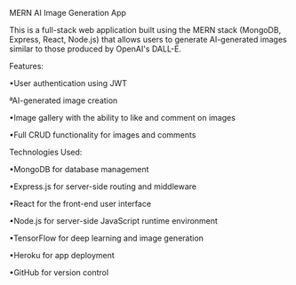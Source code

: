 MERN AI Image Generation App

This is a full-stack web application built using the MERN stack (MongoDB, Express, React, Node.js) that allows users to generate AI-generated images similar to those produced by OpenAI's DALL-E.

Features:

•User authentication using JWT

ªAI-generated image creation

•Image gallery with the ability to like and comment on images

•Full CRUD functionality for images and comments

Technologies Used:

•MongoDB for database management

•Express.js for server-side routing and middleware

•React for the front-end user interface

•Node.js for server-side JavaScript runtime environment

•TensorFlow for deep learning and image generation

•Heroku for app deployment

•GitHub for version control
